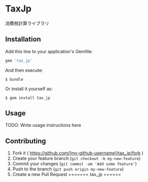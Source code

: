 # TaxJp

消費税計算ライブラリ

## Installation

Add this line to your application's Gemfile:

```ruby
gem 'tax_jp'
```

And then execute:

    $ bundle

Or install it yourself as:

    $ gem install tax_jp

## Usage

TODO: Write usage instructions here

## Contributing

1. Fork it ( https://github.com/[my-github-username]/tax_jp/fork )
2. Create your feature branch (`git checkout -b my-new-feature`)
3. Commit your changes (`git commit -am 'Add some feature'`)
4. Push to the branch (`git push origin my-new-feature`)
5. Create a new Pull Request
=======
tax_jp
======
